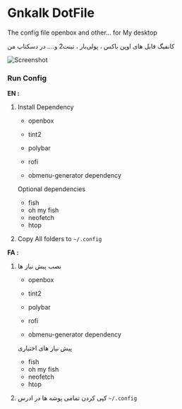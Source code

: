 # Gnkalk DotFile

The config file openbox and other... for My desktop

کانفیگ فایل های اوپن باکس ، پولی‌بار ، تینت2 و.... در دسکتاپ من

![Screenshot](/home/gnkalk/Documents/dotfile/Screenshot.jpg)

### Run Config

**EN :** 

1. Install Dependency 

   - openbox

   - tint2

   - polybar

   - rofi

   - obmenu-generator dependency

   Optional dependencies
    -  fish
    -  oh my fish 
    -  neofetch
    -  htop
   
2. Copy All folders to `~/.config`

**FA :** 

1. نصب پیش نیاز ها

   - openbox

   - tint2

   - polybar

   - rofi

   - obmenu-generator dependency

   پیش نیاز های اختیاری
    -  fish
    -  oh my fish 
    -  neofetch
    -  htop
   
2. کپی کردن تمامی پوشه ها در ادرس `~/.config`


